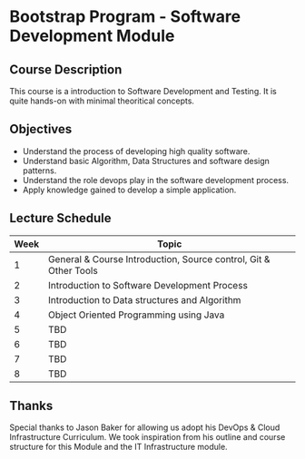 # Bootstrap Program - Software Development Module

Course Description
------------------

This course is a introduction to Software Development and Testing. It is quite hands-on with minimal theoritical concepts.

Objectives
----------

*   Understand the process of developing high quality software.
*   Understand basic Algorithm, Data Structures and software design patterns.
*   Understand the role devops play in the software development process.
*   Apply knowledge gained to develop a simple application.

Lecture Schedule
----------------

| Week | Topic                                                                  |
|------|------------------------------------------------------------------------|
| 1    | General & Course Introduction, Source control, Git & Other Tools       |
| 2    | Introduction to Software Development Process                           |
| 3    | Introduction to Data structures and Algorithm                          |
| 4    | Object Oriented Programming using Java                                 |
| 5    | TBD                                                                    |
| 6    | TBD                                                                    |
| 7    | TBD                                                                    |
| 8    | TBD                                                                    |


Thanks
------

Special thanks to Jason Baker for allowing us adopt his DevOps & Cloud Infrastructure Curriculum. We took inspiration from his outline and course structure for this Module and the IT Infrastructure module. 
